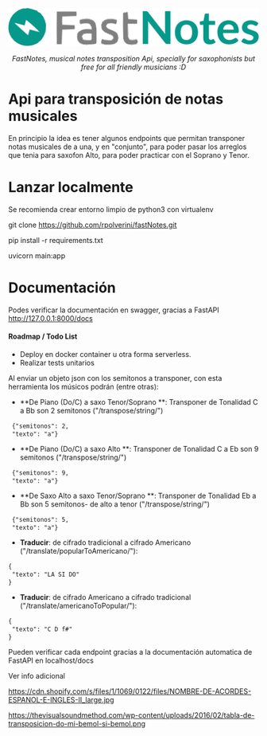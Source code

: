<p align="center">
  <img src="NotesLogo.png" alt="NotesAPI">
</p>
<p align="center">
    <em>FastNotes, musical notes transposition Api, specially for saxophonists but free for all friendly musicians :D</em>
</p>


# Api para transposición de notas musicales

En principio la idea es tener algunos endpoints que permitan transponer notas musicales de a una, y en "conjunto", para poder pasar los arreglos que tenia para saxofon Alto, para poder practicar con el Soprano y Tenor.

# Lanzar localmente
 Se recomienda crear entorno limpio de python3 con virtualenv 

 git clone https://github.com/rpolverini/fastNotes.git

 pip install -r requirements.txt 

 uvicorn main:app


# Documentación
Podes verificar la documentación en swagger, gracias a FastAPI 
http://127.0.0.1:8000/docs


#### Roadmap / Todo List
- Deploy en docker container u otra forma serverless.
- Realizar tests unitarios


Al enviar un objeto json con los semitonos a transponer, con esta herramienta los músicos podrán (entre otras):


* **De Piano (Do/C) a saxo Tenor/Soprano **: Transponer de Tonalidad C a Bb son 2 semitonos ("/transpose/string/") 

``` 
 {"semitonos": 2,
 "texto": "a"}
``` 

* **De Piano (Do/C) a saxo Alto **: Transponer de Tonalidad C a Eb son 9 semitonos ("/transpose/string/")

``` 
 {"semitonos": 9,
 "texto": "a"}
``` 

* **De Saxo Alto a saxo Tenor/Soprano  **: Transponer de Tonalidad Eb a Bb son 5 semitonos- de alto a tenor ("/transpose/string/")
``` 
 {"semitonos": 5,
 "texto": "a"}
``` 

* **Traducir**: de cifrado tradicional a cifrado Americano ("/translate/popularToAmericano/"):
``` 
{
 "texto": "LA SI DO"
}
``` 


* **Traducir**: de cifrado Americano a cifrado tradicional ("/translate/americanoToPopular/"):

``` 
{
 "texto": "C D f#"
}
``` 

Pueden verificar cada endpoint gracias a la documentación automatica de FastAPI en localhost/docs


Ver info adicional

https://cdn.shopify.com/s/files/1/1069/0122/files/NOMBRE-DE-ACORDES-ESPANOL-E-INGLES-II_large.jpg

https://thevisualsoundmethod.com/wp-content/uploads/2016/02/tabla-de-transposicion-do-mi-bemol-si-bemol.png

